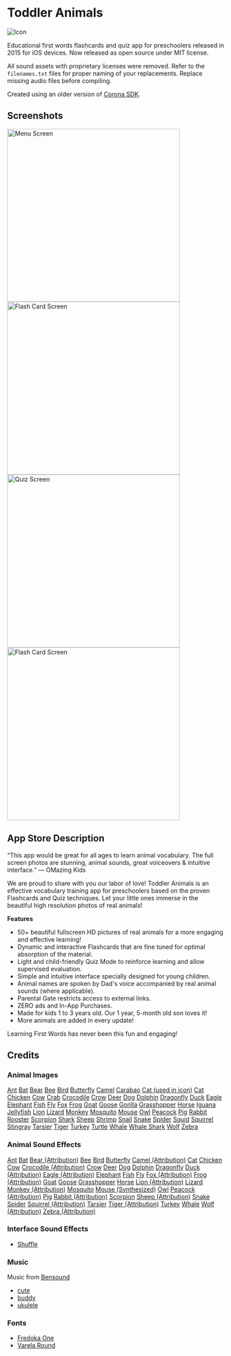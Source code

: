 # Toddler Animals

![Icon](https://cdn.rawgit.com/ricoz/toddleranimals/6dcf9cc3/Icon-xhdpi.png)

Educational first words flashcards and quiz app for preschoolers released in 2015 for iOS devices. Now released as open source under MIT license.

All sound assets with proprietary licenses were removed. Refer to the `filenames.txt` files for proper naming of your replacements. Replace missing audio files before compiling.

Created using an older version of [Corona SDK](https://coronalabs.com/).

## Screenshots

<img src="https://cdn.rawgit.com/ricoz/toddleranimals/ca32040a/screenshots/1.jpg" alt="Menu Screen" width="400"> <img src="https://cdn.rawgit.com/ricoz/toddleranimals/ca32040a/screenshots/2.jpg" alt="Flash Card Screen" width="400"> <img src="https://cdn.rawgit.com/ricoz/toddleranimals/ca32040a/screenshots/4.jpg" alt="Quiz Screen" width="400"> <img src="https://cdn.rawgit.com/ricoz/toddleranimals/ca32040a/screenshots/5.jpg" alt="Flash Card Screen" width="400">

## App Store Description

“This app would be great for all ages to learn animal vocabulary. The full screen photos are stunning, animal sounds, great voiceovers & intuitive interface.” — OMazing Kids

We are proud to share with you our labor of love! Toddler Animals is an effective vocabulary training app for preschoolers based on the proven Flashcards and Quiz techniques. Let your little ones immerse in the beautiful high resolution photos of real animals!

**Features**

* 50+ beautiful fullscreen HD pictures of real animals for a more engaging and effective learning!
* Dynamic and interactive Flashcards that are fine tuned for optimal absorption of the material.
* Light and child-friendly Quiz Mode to reinforce learning and allow supervised evaluation.
* Simple and intuitive interface specially designed for young children.
* Animal names are spoken by Dad's voice accompanied by real animal sounds (where applicable).
* Parental Gate restricts access to external links.
* ZERO ads and In-App Purchases.
* Made for kids 1 to 3 years old. Our 1 year, 5-month old son loves it!
* More animals are added in every update!

Learning First Words has never been this fun and engaging!

## Credits

### Animal Images
[Ant](https://pixabay.com/en/ant-insect-animal-macro-antenna-453348/) [Bat](https://pixabay.com/en/bat-hanging-wildlife-868410/) [Bear](https://pixabay.com/en/bear-animals-zoo-captivity-cute-838688/) [Bee](https://pixabay.com/en/hymenoptera-bee-apis-mellifera-795317/) [Bird](https://pixabay.com/en/sparrow-animal-portrait-bird-close-804879/) [Butterfly](https://pixabay.com/en/gran-canaria-spain-island-butterfly-171555/) [Camel](https://pixabay.com/en/camel-animal-salalah-oman-arabian-468096/) [Carabao](https://www.flickr.com/photos/squeezyboy/6997167914 (https://creativecommons.org/licenses/by/2.0/)) [Cat (used in icon)](https://pixabay.com/en/animal-children-cat-persians-babies-803123/) [Cat](https://pixabay.com/en/cat-tokyo-japan-japanese-asia-725793/) [Chicken](https://pixabay.com/en/chicken-chickens-farm-garden-hen-88507/) [Cow](https://stocksnap.io/photo/1E37525854) [Crab](https://pixabay.com/en/crab-red-klippenkrabbe-63084/) [Crocodile](https://pixabay.com/en/crocodile-tooth-reptile-dangerous-580609/) [Crow](https://pixabay.com/en/crow-raven-raven-bird-black-bill-767415/) [Deer](https://pixabay.com/en/hirsch-forest-wild-fallow-deer-555463/) [Dog](https://pixabay.com/en/dog-young-dog-puppy-280332/) [Dolphin](https://pixabay.com/en/dolphin-aquarium-jumping-fish-906176/) [Dragonfly](https://pixabay.com/en/dragonfly-macro-insect-water-lake-122787/) [Duck](https://stocksnap.io/photo/3B72A4012A) [Eagle](https://pixabay.com/en/bald-eagle-white-tailed-eagle-adler-801614/=) [Elephant](https://pixabay.com/en/elephant-zoo-baby-animal-wildlife-714231/) [Fish](https://pixabay.com/en/fish-goldfish-underwater-water-sea-881161/) [Fly](https://pixabay.com/en/common-fly-macro-insect-nature-447307/) [Fox](https://pixabay.com/en/fox-nature-animals-roux-fauna-715588/) [Frog](https://stocksnap.io/photo/3Z2C1KLQN8) [Goat](https://pixabay.com/en/goat-animal-horns-goats-zoo-wild-208440/) [Goose](https://pixabay.com/en/greater-snow-goose-goose-snow-goose-284211/) [Gorilla](https://pixabay.com/en/gorilla-monkey-animal-silverback-841596/) [Grasshopper](https://pixabay.com/en/grasshopper-insect-close-macro-825355/) [Horse](https://pixabay.com/en/horses-iceland-landmannalaugar-584519/) [Iguana](https://pixabay.com/en/iguana-close-lizard-dragon-reptile-854332/) [Jellyfish](https://pixabay.com/en/animal-blue-creature-danger-dark-21438/) [Lion](https://pixabay.com/en/lion-pride-predator-mane-cat-805084/) [Lizard](https://pixabay.com/en/gecko-lizard-reptile-nature-441790/) [Monkey](https://pixabay.com/en/monkey-animal-wildlife-wild-zoo-690390/) [Mosquito](https://pixabay.com/en/tiger-mosquito-mosquito-49141/) [Mouse](https://pixabay.com/en/mouse-mastomys-mastomy-cute-rodent-736676/) [Owl](https://pixabay.com/en/owl-nature-sky-clouds-outlook-591302/) [Peacock](https://stocksnap.io/photo/0KD5KQ2Y5W) [Pig](https://pixabay.com/en/pigs-domestic-animals-fauna-pork-387204/) [Rabbit](https://pixabay.com/en/arctic-hare-mountain-hare-polar-828994/) [Rooster](https://pixabay.com/en/rooster-red-chicken-farm-552247/) [Scorpion](https://pixabay.com/en/scorpion-insects-africa-nature-413185/) [Shark](https://pixabay.com/en/shark-animal-hazard-teeth-fish-674867/) [Sheep](https://pixabay.com/en/sheep-winking-animal-wink-cute-805721/) [Shrimp](https://pixabay.com/en/shrimp-moss-ball-aquarium-animal-864530/) [Snail](https://pixabay.com/en/nature-snail-wood-wood-pile-750344/) [Snake](https://pixabay.com/en/king-snake-snake-banded-red-black-502263/) [Spider](https://pixabay.com/en/spider-wildlife-bug-insect-498705/) [Squid](https://pixabay.com/en/squid-fish-sea-creatures-800340/) [Squirrel](https://pixabay.com/en/squirrel-wildlife-nature-animal-498139/) [Stingray](https://pixabay.com/en/blue-spotted-stingrays-rays-diving-380035/) [Tarsier](https://commons.wikimedia.org/wiki/File:Tarsier_Sanctuary,_Corella,_Bohol_(2052878890).jpg) [Tiger](https://pixabay.com/en/sumatran-tiger-tiger-big-cat-518771/) [Turkey](https://pixabay.com/en/turkey-fowl-poultry-farm-grey-180593/) [Turtle](https://pixabay.com/en/underwater-sea-turtle-diving-663407/) [Whale](https://pixabay.com/en/humpback-whale-jumping-breaching-591126/) [Whale Shark](https://pixabay.com/en/whale-shark-shark-aquarium-water-281498/) [Wolf](https://pixabay.com/en/wolf-predator-hunter-canis-lupus-635063/) [Zebra](https://pixabay.com/en/zebra-africa-wildlife-botswana-722151/)

### Animal Sound Effects

 [Ant](http://freesound.org/people/130221/sounds/140327/) [Bat](http://freesound.org/people/pillonoise/sounds/320721/) [Bear (Attribution)](http://soundbible.com/1142-Bear.html) [Bee](http://freesound.org/people/Department64/sounds/103047/) [Bird](http://freesound.org/people/alegemaate/sounds/233255/) [Butterfly](http://freesound.org/people/Yuval/sounds/198818/) [Camel (Attribution)](http://freesound.org/people/Erdie/sounds/57181/) [Cat](http://freesound.org/people/tuberatanka/sounds/110011/) [Chicken](http://freesound.org/people/Rudmer_Rotteveel/sounds/316920/) [Cow](http://freesound.org/people/felix.blume/sounds/163727/) [Crocodile (Attribution)](http://soundbible.com/560-Alligator-Crocodile-Growl.html) [Crow](http://freesound.org/people/UncleSigmund/sounds/138344/) [Deer](http://soundbible.com/2073-Red-Stag-Roar.html) [Dog](http://freesound.org/people/smokum/sounds/89211/) [Dolphin](http://soundbible.com/863-Dolphins.html (https://creativecommons.org/licenses/sampling+/1.0/)) [Dragonfly](http://freesound.org/people/jaegrover/sounds/240549/) [Duck (Attribution)](http://freesound.org/people/dobroide/sounds/185134/) [Eagle (Attribution)](http://freesound.org/people/Benmaessound/sounds/201059/) [Elephant](http://freesound.org/people/vataaa/sounds/148873/) [Fish](http://freesound.org/people/music.boy/sounds/189499/) [Fly](http://freesound.org/people/beskhu/sounds/276376/) [Fox (Attribution)](http://freesound.org/people/gezortenplotz/sounds/34980/) [Frog (Attribution)](http://soundbible.com/1336-Frog-Croaking.html) [Goat](http://freesound.org/people/beskhu/sounds/273911/) [Goose](http://freesound.org/people/helupema/sounds/137764/) [Grasshopper](http://freesound.org/people/lauris3722/sounds/161720/) [Horse](http://freesound.org/people/foxen10/sounds/149024/) [Lion (Attribution)](http://soundbible.com/1483-Lion-Growling.html) [Lizard](https://en.wikipedia.org/wiki/File:Mating_call_of_a_male_Tokay_gecko_(Gekko_gecko).ogg) [Monkey (Attribution)](http://freesound.org/people/Calcuttan/sounds/187587/) [Mosquito](http://freesound.org/people/Zywx/sounds/188708/) [Mouse (Synthesized)](http://freesound.org/people/AntumDeluge/sounds/188043/) [Owl](http://freesound.org/people/nigelcoop/sounds/72718/) [Peacock (Attribution)](http://soundbible.com/1301-Peacock-Call.html) [Pig](http://freesound.org/people/JarredGibb/sounds/233183/) [Rabbit (Attribution)](https://www.youtube.com/watch?v=95f1Su-Cafc) [Scorpion](http://freesound.org/people/jhumbucker/sounds/250540/) [Sheep (Attribution)](http://freesound.org/people/Erdie/sounds/34538/) [Snake](http://freesound.org/people/7h3_lark/sounds/268580/) [Spider](http://freesound.org/people/jhumbucker/sounds/250540/) [Squirrel (Attribution)](http://soundbible.com/1283-Angry-Squirrel.html) [Tarsier](http://www.tarsier.org/media_audio.html) [Tiger (Attribution)](http://freesound.org/people/videog/sounds/149190/) [Turkey](http://freesound.org/people/AlBundyX/sounds/147535/) [Whale](http://freesound.org/people/KEVOY/sounds/82325/) [Wolf (Attribution)](http://freesound.org/people/y89312/sounds/139901/) [Zebra (Attribution)](https://www.youtube.com/watch?v=rzueL0D-vMs)

### Interface Sound Effects

* [Shuffle](http://freesound.org/people/Tomoyo%20Ichijouji/sounds/172304/)

### Music

Music from [Bensound](http://www.bensound.com/)

* [cute](http://www.bensound.com/royalty-free-music/track/cute)
* [buddy](http://www.bensound.com/royalty-free-music/track/buddy)
* [ukulele](http://www.bensound.com/royalty-free-music/track/ukulele)

### Fonts

* [Fredoka One](https://www.google.com/fonts/specimen/Fredoka+One)
* [Varela Round](https://www.google.com/fonts/specimen/Varela+Round)
